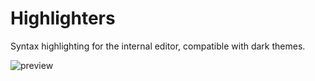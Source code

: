 # Highlighters

Syntax highlighting for the internal editor, compatible with dark themes.

![preview](https://i.imgur.com/TpHiIgf.png)

